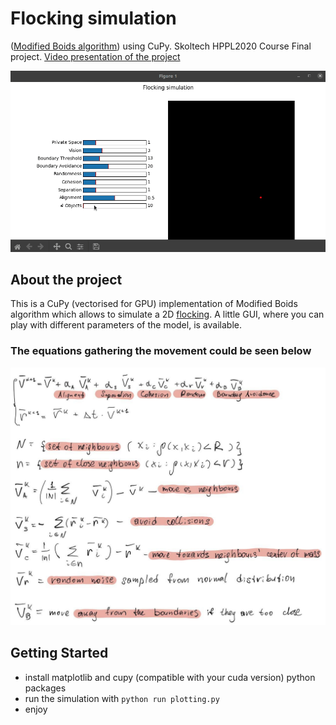 # Flocking simulation
([Modified Boids algorithm](https://en.wikipedia.org/wiki/Boids)) using CuPy. Skoltech HPPL2020 Course Final project. 
[Video presentation of the project](https://youtu.be/BW3XSfYKM88)

![](./demo.gif)

## About the project
This is a CuPy (vectorised for GPU) implementation of Modified Boids algorithm which allows
to simulate a 2D [flocking](https://www.youtube.com/watch?v=V4f_1_r80RY).
A little GUI, where you can play with different
parameters of the model, is available.

### The equations gathering the movement could be seen below
![](./equations.jpg)

## Getting Started

- install matplotlib and cupy (compatible with your cuda version) python packages
- run the simulation with ```python run plotting.py```
- enjoy 
